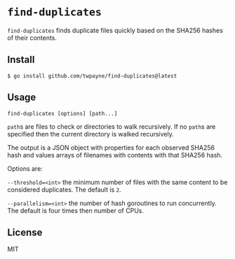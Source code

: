 # `find-duplicates`

`find-duplicates` finds duplicate files quickly based on the SHA256 hashes of
their contents.

## Install

```console
$ go install github.com/twpayne/find-duplicates@latest
```

## Usage

```
find-duplicates [options] [path...]
```

`path`s are files to check or directories to walk recursively. If no `path`s
are specified then the current directory is walked recursively.

The output is a JSON object with properties for each observed SHA256 hash and
values arrays of filenames with contents with that SHA256 hash.

Options are:

`--threshold=<int>` the minimum number of files with the same content to be
considered duplicates. The default is `2`.

`--parallelism=<int>` the number of hash goroutines to run concurrently. The
default is four times then number of CPUs.

## License

MIT